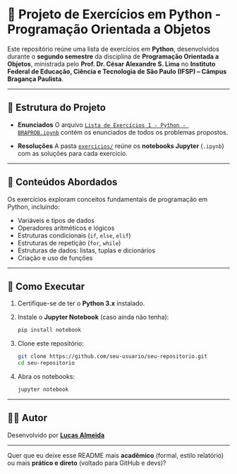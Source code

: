 # 📘 Projeto de Exercícios em Python - Programação Orientada a Objetos

Este repositório reúne uma lista de exercícios em **Python**, desenvolvidos durante o **segundo semestre** da disciplina de **Programação Orientada a Objetos**, ministrada pelo **Prof. Dr. César Alexandre S. Lima** no **Instituto Federal de Educação, Ciência e Tecnologia de São Paulo (IFSP) – Câmpus Bragança Paulista**.

---

## 📂 Estrutura do Projeto

* **Enunciados**
  O arquivo [`Lista de Exercícios 1 - Python - BRAPROB.ipynb`](./Lista%20de%20Exercícios%201%20-%20Python%20-%20BRAPROB.ipynb) contém os enunciados de todos os problemas propostos.

* **Resoluções**
  A pasta [`exercicios/`](./exercicios) reúne os **notebooks Jupyter** (`.ipynb`) com as soluções para cada exercício.

---

## 🧩 Conteúdos Abordados

Os exercícios exploram conceitos fundamentais de programação em Python, incluindo:

* Variáveis e tipos de dados
* Operadores aritméticos e lógicos
* Estruturas condicionais (`if`, `else`, `elif`)
* Estruturas de repetição (`for`, `while`)
* Estruturas de dados: listas, tuplas e dicionários
* Criação e uso de funções

---

## 🚀 Como Executar

1. Certifique-se de ter o **Python 3.x** instalado.
2. Instale o **Jupyter Notebook** (caso ainda não tenha):

   ```bash
   pip install notebook
   ```
3. Clone este repositório:

   ```bash
   git clone https://github.com/seu-usuario/seu-repositorio.git
   cd seu-repositorio
   ```
4. Abra os notebooks:

   ```bash
   jupyter notebook
   ```

---

## 👨‍💻 Autor

Desenvolvido por **[Lucas Almeida](https://linkedin.com/in/lucas-almeida-development)**

---

Quer que eu deixe esse README mais **acadêmico** (formal, estilo relatório) ou mais **prático e direto** (voltado para GitHub e devs)?
